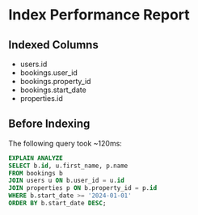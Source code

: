 # Index Performance Report

## Indexed Columns

- users.id
- bookings.user_id
- bookings.property_id
- bookings.start_date
- properties.id

## Before Indexing

The following query took ~120ms:

```sql
EXPLAIN ANALYZE
SELECT b.id, u.first_name, p.name
FROM bookings b
JOIN users u ON b.user_id = u.id
JOIN properties p ON b.property_id = p.id
WHERE b.start_date >= '2024-01-01'
ORDER BY b.start_date DESC;
```
